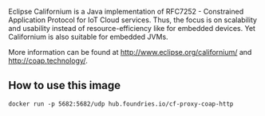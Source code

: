 Eclipse Californium is a Java implementation of RFC7252 - Constrained Application Protocol for IoT Cloud services. Thus, the focus is on scalability and usability instead of resource-efficiency like for embedded devices. Yet Californium is also suitable for embedded JVMs.

More information can be found at http://www.eclipse.org/californium/ and http://coap.technology/.

## How to use this image

```
docker run -p 5682:5682/udp hub.foundries.io/cf-proxy-coap-http
```
